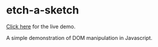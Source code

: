 # etch-a-sketch
[Click here](https://jylmarcus.github.io/etch-a-sketch/) for the live demo.

A simple demonstration of DOM manipulation in Javascript.
